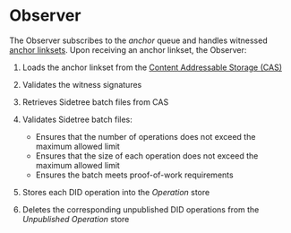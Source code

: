 # Observer

The Observer subscribes to the _anchor_ queue and handles witnessed [anchor linksets](https://trustbloc.github.io/activityanchors/#anchorevent).
Upon receiving an anchor linkset, the Observer:

1) Loads the anchor linkset from the [Content Addressable Storage (CAS)](cas.html#content-addressable-storage-cas)
2) Validates the witness signatures
3) Retrieves Sidetree batch files from CAS
4) Validates Sidetree batch files:
   * Ensures that the number of operations does not exceed the maximum allowed limit
   * Ensures that the size of each operation does not exceed the maximum allowed limit
   * Ensures the batch meets proof-of-work requirements

5) Stores each DID operation into the _Operation_ store
6) Deletes the corresponding unpublished DID operations from the _Unpublished Operation_ store

```{image} ../_static/orb/observer.svg

```

